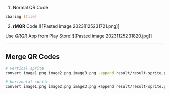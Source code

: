1) Normal QR Code
```sh
zbarimg [file]
```


2) **rMQR** Code
![[Pasted image 20231125231721.png]]

Use *QRQR* App from Play Store!![[Pasted image 20231125231820.jpg]]

---
## Merge QR Codes
```sh
# vertical sprite
convert image1.png image2.png image3.png -append result/result-sprite.png

# horizontal sprite
convert image1.png image2.png image3.png +append result/result-sprite.png
```
